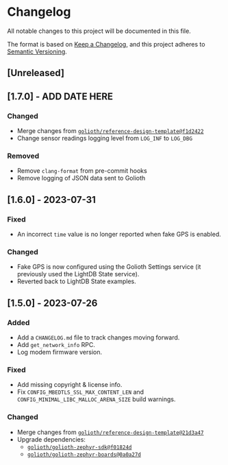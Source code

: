 <!-- Copyright (c) 2023 Golioth, Inc. -->
<!-- SPDX-License-Identifier: Apache-2.0 -->

# Changelog

All notable changes to this project will be documented in this file.

The format is based on [Keep a Changelog](https://keepachangelog.com/en/1.1.0/),
and this project adheres to [Semantic Versioning](https://semver.org/spec/v2.0.0.html).

## [Unreleased]

## [1.7.0] - ADD DATE HERE

### Changed

- Merge changes from [`golioth/reference-design-template@f1d2422`](https://github.com/golioth/reference-design-template/commit/f1d2422ba04e13ebf66b36529abdbb781896e479)
- Change sensor readings logging level from `LOG_INF` to `LOG_DBG`

### Removed

- Remove `clang-format` from pre-commit hooks
- Remove logging of JSON data sent to Golioth

## [1.6.0] - 2023-07-31

### Fixed

- An incorrect `time` value is no longer reported when fake GPS is enabled.

### Changed

- Fake GPS is now configured using the Golioth Settings service (it previously used the LightDB State service).
- Reverted back to LightDB State examples.

## [1.5.0] - 2023-07-26

### Added

- Add a `CHANGELOG.md` file to track changes moving forward.
- Add `get_network_info` RPC.
- Log modem firmware version.

### Fixed

- Add missing copyright & license info.
- Fix `CONFIG_MBEDTLS_SSL_MAX_CONTENT_LEN` and `CONFIG_MINIMAL_LIBC_MALLOC_ARENA_SIZE` build warnings.

### Changed

- Merge changes from [`golioth/reference-design-template@21d3a47`](https://github.com/golioth/reference-design-template/commit/21d3a4794628fad5c4ede64d3fa30087d7283ac7)
- Upgrade dependencies:
  - [`golioth/golioth-zephyr-sdk@f01824d`](https://github.com/golioth/golioth-zephyr-sdk/commit/f01824d8f0943463ee07cb493103a63221599c79)
  - [`golioth/golioth-zephyr-boards@0a0a27d`](https://github.com/golioth/golioth-zephyr-boards/commit/0a0a27dc2facc4245be0d15b9b36ce526cbf9262)
